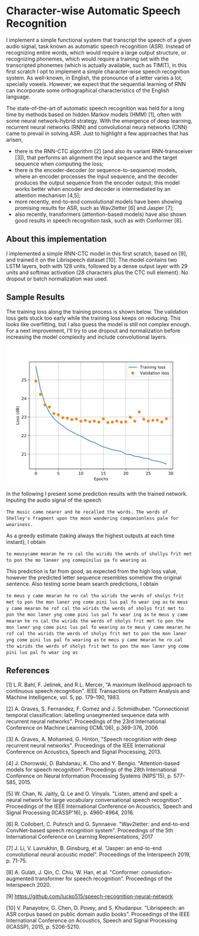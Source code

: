 # Character-wise Automatic Speech Recognition

I implement a simple functional system that transcript the speech of a given audio signal, task known as automatic speech recognition (ASR). Instead of recognizing entire words, which would require a large output structure, or recognizing phonemes, which would require a training set with the transcripted phonemes (which is actually available, such as TIMIT), in this first scratch I opt to implement a simple character-wise speech recognition system. As well-known, in English, the pronounce of a letter varies a lot, specially vowels. However, we expect that the sequential learning of RNN can incorporate some orthographical characteristics of the English language.

The state-of-the-art of automatic speech recognition was held for a long time by methods based on hidden Markov models (HMM) [1], often with some neural network-hybrid strategy. With the emergence of deep learning, recurrent neural networks (RNN) and convolutional neura networks (CNN) came to prevail in solving ASR. Just to highlight a few approaches that has arisen,
 - there is the RNN-CTC algorithm [2] (and also its variant RNN-transceiver [3]), that performs an alignment the input sequence and the target sequence when computing the loss;
 - there is the encoder-decoder (or sequence-to-sequence) models, where an encoder processes the input sequence, and the decoder produces the output sequence from the encoder output; this model works better when encoder and decoder is intermediated by an attention mechanism [4,5];
 - more recently, end-to-end convolutional models have been showing promising results for ASR, such as Wav2letter [6] and Jasper [7];
 - also recently, transformers (attention-based models) have also shown good results in speech recognition task, such as with Conformer [8].

## About this implementation

I implemented a simple RNN-CTC model in this first scratch, based on [9], and trained it on the Librispeech dataset [10]. The model contains two LSTM layers, both with 128 units, followed by a dense output layer with 29 units and softmax activation (28 characters plus the CTC null element). No dropout or batch normalization was used.

## Sample Results

The training loss along the training process is shown below. The validation loss gets stuck too early while the training loss keeps on reducing. This looks like overfitting, but I also guess the model is still not complex enough. For a next improvement, I'll try to use dropout and normalization before increasing the model complexity and include convolutional layers.

<img src="https://github.com/ryuuji06/automatic-speech-recognition/blob/main/images/ex_hist.png" width="500">

In the following I present some prediction results with the trained network. Inputing the audio signal of the speech

`The music came nearer and he recalled the words. The words of Shelley's fragment upon the moon wandering companionless pale for weariness.`

As a greedy estimate (taking always the highest outputs at each time instant), I obtain

`te meusycame mearan he ro cal tho wirids the werds of shollys frit met to pon the mo laneer yng comepinilus pa fo wearing as`

This prediction is far from good, as expected from the high loss value, however the predicted letter sequence resembles somehow the original sentence. Also testing some beam search predictions, I obtain

`te meus y came mearan he ro cal tho wirids the werds of sholys frit met to pon the mon laner yng come pini lus pal fo wear ing as`
`te meus y came mearan he rof cal tho wirids the werds of sholys frit met to pon the mon laner yng come pini lus pal fo wear ing as`
`te meus y came mearan he ro cal tho wirids the werds of sholys frit met to pon the mon laner yng come pini lus pal fo wearing as`
`te meus y came mearan he rof cal tho wirids the werds of sholys frit met to pon the mon laner yng come pini lus pal fo wearing as`
`te meus y came mearan he ro cal tho wirids the werds of sholys frit met to pon the mon laner yng come pini lus pal fo wear ing as`


## References

[1] L.R. Bahl, F. Jelinek, and R.L. Mercer, "A maximum likelihood approach to continuous speech recognition". IEEE Transactions on Pattern Analysis and Machine Intelligence, vol. 5, pp. 179–190, 1983.

[2] A. Graves, S. Fernandez, F. Gomez and J. Schmidhuber. "Connectionist temporal classification: labelling unsegmented sequence data with recurrent neural networks". Proceedings of the 23rd International Conference on Machine Learning (ICML'06), p.369-376, 2006

[3] A. Graves, A. Mohamed, G. Hinton, "Speech recognition with deep recurrent neural networks". Proceedings of the IEEE International Conference on Acoustics, Speech and Signal Processing, 2013.

[4] J. Chorowski, D. Bahdanau, K. Cho and Y. Bengio. "Attention-based models for speech recognition". Proceedings of the 28th International Conference on Neural Information Processing Systems (NIPS'15), p. 577-585, 2015.

[5] W. Chan, N. Jaitly, Q. Le and O. Vinyals. "Listen, attend and spell: a neural network for large vocabulary conversational speech recognition". Proceedings of the IEEE International Conference on Acoustics, Speech and Signal Processing (ICASSP'16), p. 4960-4964, 2016.

[6] R. Collobert, C. Puhrsch and G. Synnaeve. "Wav2letter: and end-to-end ConvNet-based speech recognition system". Proceedings of the 5th International Conference on Learning Representations, 2017

[7] J. Li, V. Lavrukhin, B. Ginsburg, et al. "Jasper: an end-to-end convolutional neural acoustic model". Proceedings of the Interspeech 2019, p. 71-75.

[8] A. Gulati, J. Qin, C. Chiu, W. Han, et al. "Conformer: convolution-augmented transformer for speech recognition". Proceedings of the Interspeech 2020.

[9] https://github.com/lucko515/speech-recognition-neural-network

[10] V. Panayotov, G. Chen, D. Povey, and S. Khudanpur. "Librispeech: an ASR corpus based on public domain audio books". Proceedings of the IEEE International Conference on Acoustics, Speech and Signal Processing (ICASSP), 2015, p. 5206-5210.

